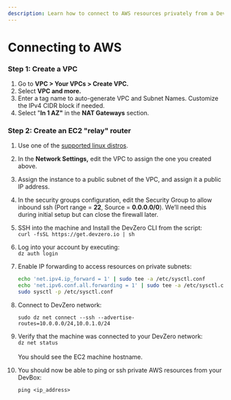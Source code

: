 ```yaml
---
description: Learn how to connect to AWS resources privately from a DevBox.
---
```


# Connecting to AWS

### Step 1: Create a VPC

1. Go to **VPC > Your VPCs > Create VPC.**
2. Select **VPC and more.**
3. Enter a tag name to auto-generate VPC and Subnet Names. Customize the IPv4 CIDR block if needed.
4. Select "**In 1 AZ"** in the **NAT Gateways** section.

### Step 2: Create an EC2 "relay" router

1. Use one of the [supported linux distros](https://web.archive.org/web/20230927004045/https://tailscale.com/kb/1017/install).
2. In the **Network Settings,** edit the VPC to assign the one you created above.
3. Assign the instance to a public subnet of the VPC, and assign it a public IP address.
4. In the security groups configuration, edit the Security Group to allow inbound ssh (Port range = **22**, Source = **0.0.0.0/0**). We’ll need this during initial setup but can close the firewall later.‍
5. SSH into the machine and Install the DevZero CLI from the script:\
   &#x20;`curl -fsSL https://get.devzero.io | sh`
6. Log into your account by executing:\
   `dz auth login`
7.  Enable IP forwarding to access resources on private subnets:

    ```bash
    echo 'net.ipv4.ip_forward = 1' | sudo tee -a /etc/sysctl.conf 
    echo 'net.ipv6.conf.all.forwarding = 1' | sudo tee -a /etc/sysctl.conf 
    sudo sysctl -p /etc/sysctl.conf
    ```
8.  Connect to DevZero network:

    ```
    sudo dz net connect --ssh --advertise-routes=10.0.0.0/24,10.0.1.0/24
    ```
9. Verify that the machine was connected to your DevZero network:\
   `dz net status`\
   \
   You should see the EC2 machine hostname.
10. You should now be able to ping or ssh private AWS resources from your DevBox:

    `ping <ip_address>`
